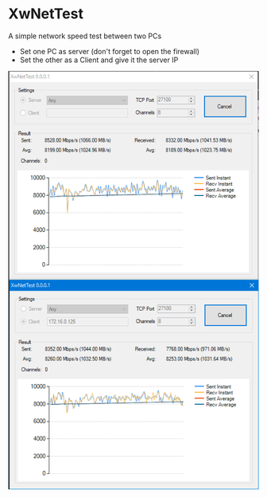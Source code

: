 # XwNetTest

A simple network speed test between two PCs

- Set one PC as server (don't forget to open the firewall)
- Set the other as a Client and give it the server IP

![Connection Manager](Images/MainWindow.png)
